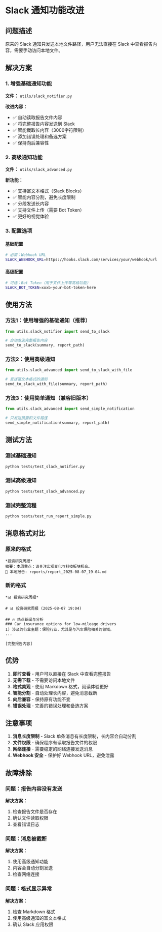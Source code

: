 # Slack 通知功能改进

## 问题描述
原来的 Slack 通知只发送本地文件路径，用户无法直接在 Slack 中查看报告内容，需要手动访问本地文件。

## 解决方案

### 1. 增强基础通知功能
**文件：** `utils/slack_notifier.py`

**改进内容：**
- ✅ 自动读取报告文件内容
- ✅ 将完整报告内容发送到 Slack
- ✅ 智能截取长内容（3000字符限制）
- ✅ 添加错误处理和备选方案
- ✅ 保持向后兼容性

### 2. 高级通知功能
**文件：** `utils/slack_advanced.py`

**新功能：**
- ✅ 支持富文本格式（Slack Blocks）
- ✅ 智能内容分割，避免长度限制
- ✅ 分段发送长内容
- ✅ 支持文件上传（需要 Bot Token）
- ✅ 更好的视觉体验

### 3. 配置选项

#### 基础配置
```bash
# 必需：Webhook URL
SLACK_WEBHOOK_URL=https://hooks.slack.com/services/your/webhook/url
```

#### 高级配置
```bash
# 可选：Bot Token（用于文件上传等高级功能）
SLACK_BOT_TOKEN=xoxb-your-bot-token-here
```

## 使用方法

### 方法1：使用增强的基础通知（推荐）
```python
from utils.slack_notifier import send_to_slack

# 自动发送完整报告内容
send_to_slack(summary, report_path)
```

### 方法2：使用高级通知
```python
from utils.slack_advanced import send_to_slack_with_file

# 发送富文本格式的通知
send_to_slack_with_file(summary, report_path)
```

### 方法3：使用简单通知（兼容旧版本）
```python
from utils.slack_advanced import send_simple_notification

# 只发送摘要和文件路径
send_simple_notification(summary, report_path)
```

## 测试方法

### 测试基础通知
```bash
python tests/test_slack_notifier.py
```

### 测试高级通知
```bash
python tests/test_slack_advanced.py
```

### 测试完整流程
```bash
python tests/test_run_report_simple.py
```

## 消息格式对比

### 原来的格式
```
*投资研究周报*
摘要：本周重点：请关注宏观变化与科技板块机会。
📄 本地报告: reports/report_2025-08-07_19-04.md
```

### 新的格式
```
*📊 投资研究周报*

# 📊 投资研究周报 (2025-08-07 19:04)

## 🔥 热点新闻与分析
### Car insurance options for low-mileage drivers
1) 涉及的行业主题：保险行业，尤其是与汽车保险相关的领域。
...

[完整报告内容]
```

## 优势

1. **即时查看** - 用户可以直接在 Slack 中查看完整报告
2. **无需下载** - 不需要访问本地文件
3. **格式美观** - 使用 Markdown 格式，阅读体验更好
4. **智能分割** - 自动处理长内容，避免消息截断
5. **向后兼容** - 保持原有功能不变
6. **错误处理** - 完善的错误处理和备选方案

## 注意事项

1. **消息长度限制** - Slack 单条消息有长度限制，长内容会自动分割
2. **文件权限** - 确保程序有读取报告文件的权限
3. **网络连接** - 需要稳定的网络连接发送消息
4. **Webhook 安全** - 保护好 Webhook URL，避免泄露

## 故障排除

### 问题：报告内容没有发送
**解决方案：**
1. 检查报告文件是否存在
2. 确认文件读取权限
3. 查看错误日志

### 问题：消息被截断
**解决方案：**
1. 使用高级通知功能
2. 内容会自动分割发送
3. 检查网络连接

### 问题：格式显示异常
**解决方案：**
1. 检查 Markdown 格式
2. 使用高级通知的富文本格式
3. 确认 Slack 应用权限 
